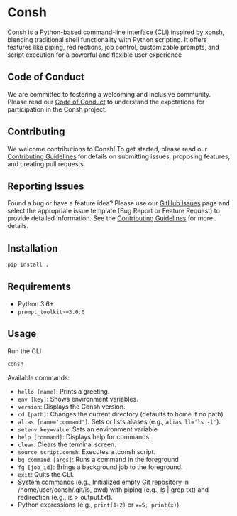 # Consh
Consh is a Python-based command-line interface (CLI) inspired by xonsh, blending traditional shell functionality with Python scripting. It offers features like piping, redirections, job control, customizable prompts, and script execution for a powerful and flexible user experience

## Code of Conduct
We are committed to fostering a welcoming and inclusive community. Please read our [Code of Conduct](CODE_OF_CONDUCT.md) to understand the expctations for participation in the Consh project.

## Contributing
We welcome contributions to Consh! To get started, please read our [Contributing Guidelines](CONTRIBUTING.md) for details on submitting issues, proposing features, and creating pull requests.

## Reporting Issues
Found a bug or have a feature idea? Please use our [GitHub Issues](https://github.com/codewithzaqar/consh/issues) page and select the appropriate issue template (Bug Report or Feature Request) to provide detailed information. See the [Contributing Guidelines](CONTRIBUTING.md) for more details.

## Installation
```bash
pip install .
```

## Requirements
- Python 3.6+
- `prompt_toolkit>=3.0.0`

## Usage 
Run the CLI
```bash
consh
```
Available commands:
- `hello [name]`: Prints a greeting.
- `env [key]`: Shows environment variables.
- `version`: Displays the Consh version.
- `cd [path]`: Changes the current directory (defaults to home if no path).
- `alias [name='command']`: Sets or lists aliases (e.g., `alias ll='ls -l'`).
- `setenv key=value`: Sets an environment variable
- `help [command]`: Displays help for commands.
- `clear`: Clears the terminal screen.
- `source script.consh`: Executes a .consh script. 
- `bg command [args]`: Runs a command in the foreground
- `fg [job_id]`: Brings a background job to the foreground.
- `exit`: Quits the CLI.
- System commands (e.g., Initialized empty Git repository in /home/user/consh/.git/is, pwd) with piping (e.g., ls | grep txt) and redirection (e.g., is > output.txt).
- Python expressions (e.g., `print(1+2)` or `x=5; print(x)`).